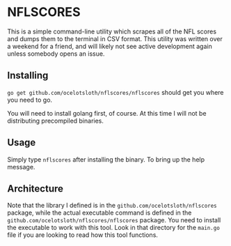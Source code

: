 # NFLSCORES

This is a simple command-line utility which scrapes all of the NFL scores
and dumps them to the terminal in CSV format. This utility was written over
a weekend for a friend, and will likely not see active development again
unless somebody opens an issue.

## Installing

`go get github.com/ocelotsloth/nflscores/nflscores` should get you where you
need to go.

You will need to install golang first, of course. At this time I will not
be distributing precompiled binaries.

## Usage

Simply type `nflscores` after installing the binary. To bring up the help
message.

## Architecture

Note that the library I defined is in the `github.com/ocelotsloth/nflscores`
package, while the actual executable command is defined in the
`github.com/ocelotsloth/nflscores/nflscores` package. You need to install the
executable to work with this tool. Look in that directory for the `main.go`
file if you are looking to read how this tool functions.

